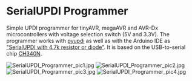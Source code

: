 # SerialUPDI Programmer
Simple UPDI programmer for tinyAVR, megaAVR and AVR-Dx microcontrollers with voltage selection switch (5V and 3.3V). The programmer works with [pyupdi](https://github.com/mraardvark/pyupdi) as well as with the Arduino IDE as ["SerialUPDI with 4.7k resistor or diode"](https://github.com/SpenceKonde/megaTinyCore). It is based on the USB-to-serial chip [CH340N](https://datasheet.lcsc.com/lcsc/2101130932_WCH-Jiangsu-Qin-Heng-CH340N_C506813.pdf).

![SerialUPDI_Programmer_pic1.jpg](https://raw.githubusercontent.com/wagiminator/AVR-Programmer/master/SerialUPDI_Programmer/SerialUPDI_Programmer_pic1.jpg)
![SerialUPDI_Programmer_pic2.jpg](https://raw.githubusercontent.com/wagiminator/AVR-Programmer/master/SerialUPDI_Programmer/SerialUPDI_Programmer_pic2.jpg)
![SerialUPDI_Programmer_pic3.jpg](https://raw.githubusercontent.com/wagiminator/AVR-Programmer/master/SerialUPDI_Programmer/SerialUPDI_Programmer_pic3.jpg)
![SerialUPDI_Programmer_pic4.jpg](https://raw.githubusercontent.com/wagiminator/AVR-Programmer/master/SerialUPDI_Programmer/SerialUPDI_Programmer_pic4.jpg)
